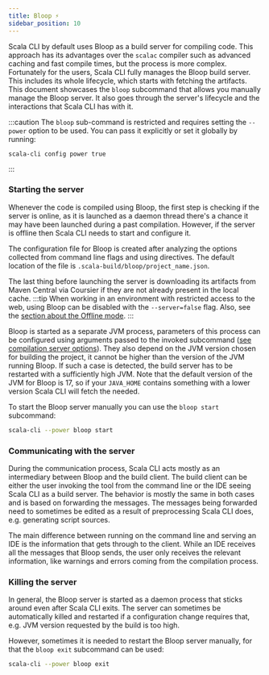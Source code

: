 ```yaml
---
title: Bloop ⚡️
sidebar_position: 10
---
```


Scala CLI by default uses Bloop as a build server for compiling code. This approach has its advantages over the `scalac` compiler such as advanced caching and fast compile times, but the process is more complex.
Fortunately for the users, Scala CLI fully manages the Bloop build server. This includes its whole lifecycle, which starts with fetching the artifacts.
This document showcases the `bloop` subcommand that allows you manually manage the Bloop server.
It also goes through the server's lifecycle and the interactions that Scala CLI has with it.

:::caution
The `bloop` sub-command is restricted and requires setting the `--power` option to be used.
You can pass it explicitly or set it globally by running:

    scala-cli config power true
:::

### Starting the server

Whenever the code is compiled using Bloop, the first step is checking if the server is online, as it is launched as a daemon thread there's a chance it may have been launched during a past compilation.
However, if the server is offline then Scala CLI needs to start and configure it.

The configuration file for Bloop is created after analyzing the options collected from command line flags and using directives.
The default location of the file is `.scala-build/bloop/project_name.json`.

The last thing before launching the server is downloading its artifacts from Maven Central via Coursier if they are not already present in the local cache.
:::tip
When working in an environment with restricted access to the web, using Bloop can be disabled with the `--server=false` flag. Also, see the [section about the Offline mode](../../guides/offline.md).
:::

Bloop is started as a separate JVM process, parameters of this process can be configured using arguments passed to the invoked subcommand ([see compilation server options](../../reference/cli-options.md#compilation-server-options)).
They also depend on the JVM version chosen for building the project, it cannot be higher than the version of the JVM running Bloop. If such a case is detected, the build server has to be restarted with a sufficiently high JVM.
Note that the default version of the JVM for Bloop is 17, so if your `JAVA_HOME` contains something with a lower version Scala CLI will fetch the needed.

To start the Bloop server manually you can use the `bloop start` subcommand:
```bash
scala-cli --power bloop start
```

### Communicating with the server

During the communication process, Scala CLI acts mostly as an intermediary between Bloop and the build client.
The build client can be either the user invoking the tool from the command line or the IDE seeing Scala CLI as a build server.
The behavior is mostly the same in both cases and is based on forwarding the messages. The messages being forwarded need to sometimes be edited as a result of preprocessing Scala CLI does, e.g. generating script sources.

The main difference between running on the command line and serving an IDE is the information that gets through to the client.
While an IDE receives all the messages that Bloop sends, the user only receives the relevant information, like warnings and errors coming from the compilation process.

### Killing the server

In general, the Bloop server is started as a daemon process that sticks around even after Scala CLI exits.
The server can sometimes be automatically killed and restarted if a configuration change requires that, e.g. JVM version requested by the build is too high.

However, sometimes it is needed to restart the Bloop server manually, for that the `bloop exit` subcommand can be used:
```bash
scala-cli --power bloop exit
```
